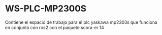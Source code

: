 # WS-PLC-MP2300S
Contiene el espacio de trabajo para el plc yaskawa mp2300s que funciona en conjunto con ros2 con el paquete scora-er 14
